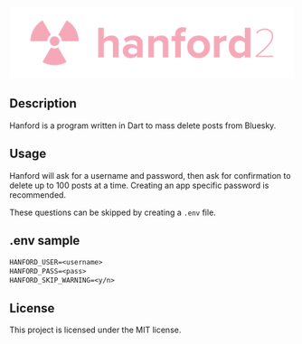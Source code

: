 ![logo](./assets/logo.png)

## Description
Hanford is a program written in Dart to mass delete posts from Bluesky.

## Usage
Hanford will ask for a username and password, then ask for confirmation to delete up to 100 posts at a time. Creating an app specific password is recommended.

These questions can be skipped by creating a `.env` file.

## .env sample
```
HANFORD_USER=<username>
HANFORD_PASS=<pass>
HANFORD_SKIP_WARNING=<y/n>
```

## License
This project is licensed under the MIT license.

